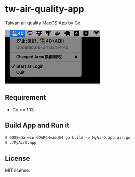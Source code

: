 # tw-air-quality-app
Taiwan air quality MacOS App by Go

![Example](./data/screenshot.png)

## Requirement
  * Go >= 1.13

## Build App and Run it
```bash
$ GOOS=darwin GOARCH=amd64 go build -o MyAirQ.app air.go
$ ./MyAirQ.app
```

## License
MIT license.
